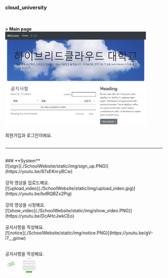 ### **cloud_university**
<br><br>
**> Main page<br>**
<img src="./SchoolWebsite/static/img/main.png" width="450px" height="300px"></img><br><br>
회원가입과 로그인이에요.<br><br>
***
<br>
### **System**
<br>
[![sign](./SchoolWebsite/static/img/sign_up.PNG)](https://youtu.be/87xEKnryBCw)
<br><br>
강의 영상을 업로드해요.<br>
[![upload_video](./SchoolWebsite/static/img/upload_video.jpg)](https://youtu.be/bdRQBZx2Pig)
<br><br>
강의 영상을 시청해요.<br>
[![show_video](./SchoolWebsite/static/img/show_video.PNG)](https://youtu.be/DcAHcJwkCEo)
<br><br>
공지사항을 작성해요.<br>
[![notice](./SchoolWebsite/static/img/notice.PNG)](https://youtu.be/gV-IT__gimw)
<br><br>

공지사항을 작성해요.<br>
<a href="https://youtu.be/gV-IT__gimw"><img src="./SchoolWebsite/static/img/notice.PNG" width="100"/></a>
<br><br>
